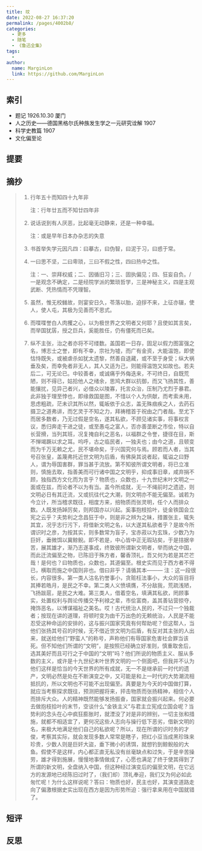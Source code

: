 ```yaml
---
title: 坟
date: 2022-08-27 16:37:20
permalink: /pages/4002b8/
categories:
  - 更多
  - 随笔
  - 《鲁迅全集》
tags:
  - 
author: 
  name: MarginLon
  link: https://github.com/MarginLon
---
```


## 索引

- 题记 1926.10.30 厦门
- 人之历史——德国黑格尔氏种族发生学之一元研究诠解 1907
- 科学史教篇 1907
- 文化偏至论

## 提要

<!-- more -->
## 摘抄

> 1. 行年五十而知四十九年非
>  
>    注：行年廿五而不知廿四年非
> 2. 说话说到有人厌恶，比起毫无动静来，还是一种幸福。
>  
>    注：或是早年日本办杂志的失意
> 3. 书首举失学元因凡四：曰摹古，曰伪智，曰泥于习，曰惑于常。
>
> 4. 一曰思不坚，二曰卑琐，三曰不假之性，四曰热中之性。
>
>    注：一、崇拜权威；二、因循旧习；三、固执偏见；四、狂妄自负。/ 一是观念不确定，二是经院学派的繁琐哲学，三是神秘主义，四是主观武断、凭热情而不凭理智。
> 5. 虽然，惟无校雠故，则宴安日久，苓落以胎，迫拶不来，上征亦辍，使人，使人屯，其极为见善而不思式。
> 6. 而喋喋誉白人肉攫之心，以为极世界之文明者又何耶？且使如其言矣，而举国犹孱，授之巨兵，奚能胜任，仍有僵死而已矣。
>
> 7. 纵不主张，治之者亦将不可缕数。盖国若一日存，固足以假力图富强之名，博志士之誉，即有不幸，宗社为墟，而广有金资，大能温饱，即使怙恃既失，或被虐杀如犹太遗黎，然善自退藏，或不至于身受；纵大祸垂及矣，而幸免者非无人，其人又适为己，则能得温饱又如故也。若夫后二，可无论已。中较善者，或诚痛乎外侮迭来，不可终日，自既荒陋，则不得已，姑拾他人之绪余，思鸠大群以抗御，而又飞扬其性，善能攘扰，见异己者兴，必借众以陵寡，托言众治，压制乃尤烈于暴君。此非独于理至悖也，即缘救国是图，不惜以个人为供献，而考索未用，思虑粗疏，茫未识其所以然，辄皈依于众志，盖无殊痼疾之人，去药石摄卫之道弗讲，而乞灵于不知之力，拜祷稽首于祝由之门者哉。至尤下而居多数者，乃无过假是空名，遂其私欲，不顾见诸实事，将事权言议，悉归奔走干进之徒，或至愚屯之富人，否亦善垄断之市侩，特以自长营搰，当列其班，况复掩自利之恶名，以福群之令誉，捷径在目，斯不惮竭蹶以求之耳。呜呼，古之临民者，一独夫也；由今之道，且顿变而为千万无赖之尤，民不堪命矣，于兴国究何与焉。顾若而人者，当其号召张皇，盖蔑弗托近世文明为后盾，有佛戾其说者起，辄谥之曰野人，谓为辱国害群，罪当甚于流放。第不知彼所谓文明者，将已立准则，慎施去取，指善美而可行诸中国之文明乎，抑成事旧章，咸弃捐不顾，独指西方文化而为言乎？物质也，众数也，十九世纪末叶文明之一面或在兹，而论者不以为有当。盖今所成就，无一不绳前时之遗迹，则文明必日有其迁流，又或抗往代之大潮，则文明亦不能无偏至。诚若为今立计，所当稽求既往，相度方来，掊物质而张灵明，任个人而排众数。人既发扬踔厉矣，则邦国亦以兴起。奚事抱枝拾叶，徒金铁国会立宪之云乎？夫势利之念昌狂于中，则是非之辨为之昧，措置张主，辄失其宜，况乎志行污下，将借新文明之名，以大遂其私欲者乎？是故今所谓识时之彦，为按其实，则多数常为盲子，宝赤菽以为玄珠，少数乃为巨奸，垂微饵以冀鲸鲵。即不若是，中心皆中正无瑕玷矣，于是拮据辛苦，展其雄才，渐乃志遂事成，终致彼所谓新文明者，举而纳之中国，而此迁流偏至之物，已陈旧于殊方者，馨香顶礼，吾又何为若是其芒芒哉！是何也？曰物质也，众数也，其道偏至。根史实而见于西方者不得已，横取而施之中国则非也。借曰非乎？请循其本———
>  注：这一段很长，内容很多。第一类人沽名钓誉事小，贪赃枉法事小，大众的盲目将其捧若皓月，是民之不幸。第二类人义愤填膺，不分敌我，荒疏浅陋，飞扬跋扈，是民之大难。第三类人，借着空名，填满其私欲，罔顾事实，处置权利与舆论传播交予利禄之辈，市侩富商，盖其善钻营掠夺，掩饰恶名，以博谋福祉之美名。哎！古代统治人民的，不过只一个独裁者；按现在讲的道理，将顿时变为由千万出色的无赖统治，人民是不能忍受这种命运的安排的，这与振兴国家究竟有何帮助呢？但这帮人，当他们张扬其号召的时候，无不借近世文明为后盾，有反对其主张的人出来，就送给他们“野蛮人”的称号，声称他们有辱国家危害社会罪当该死。但不知他们所谓的“文明”，是按照已经确立好准则，慎重取舍后，选其美好而且可行之于中国的“文明”吗？他们所说的物质主义、服从多数的主义，或许是十九世纪末叶世界文明的一个侧面吧，但我并不认为他们这样是恰当的今天世界的所有成就，无一不是继承前一时代的遗产，文明必然是处在不断演变之中，又可能是和上一时代的大势潮流相抵抗的，所以文明也不可能不出现偏至。真要是为今天的中国做打算，就应当考察探求既往，预测把握将来，抨击物质而张扬精神，相信个人而排斥大众。人的精神既然能够发扬振奋，国家就会振兴起来。何必要去做抱枝拾叶的末节，空谈什么“金铁主义”与君主立宪成立国会呢？当势利的念头在心中疯狂膨胀时，就湮没了对是非的辨别，一切主张和措施，就都不相适宜了，更何况这些人志向与操行低下恶劣，借新文明的名，来极大地满足他们自己的私欲呢？所以，现在所谓的识时务的才俊，考察其实际，就会发现多数人常常是瞎子，把红小豆当成黑珍珠来珍贵，少数人则是巨奸大盜，垂下微小的诱饵，就想钓到鲸鲵般的大鱼。假使不是这样，内心都正直无私没有丝毫缺点和过失，于是辛苦操劳，雄才得到施展，慢慢地事情做成了，心愿也满足了终于使其得到了所谓的新文明，全盘纳入中国，但这种经过演变后的偏至文明，在它远方的发源地已经陈旧过时了，（我们却）顶礼奉迎，我们又为何必如此匆忙呢！为什么这样说呢？答曰：物质也好，民主也好，其演变道路走向了偏激根据史实出现在西方是因为形势所迫：强行拿来用在中国就错了。

## 短评

## 反思
